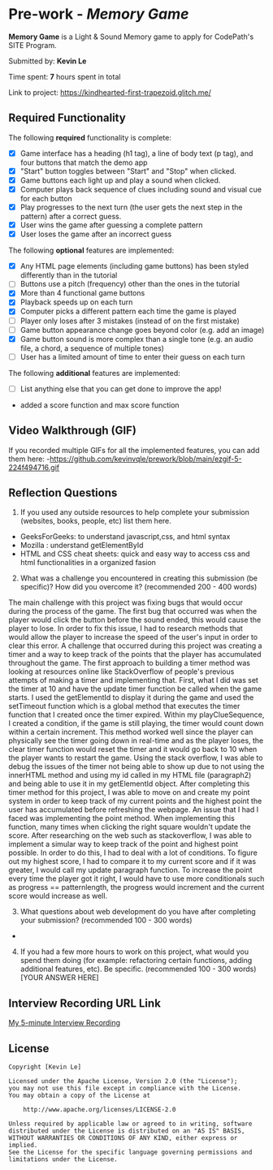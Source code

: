 # Pre-work - *Memory Game*

**Memory Game** is a Light & Sound Memory game to apply for CodePath's SITE Program. 

Submitted by: **Kevin Le**

Time spent: **7** hours spent in total

Link to project: https://kindhearted-first-trapezoid.glitch.me/

## Required Functionality

The following **required** functionality is complete:

* [x] Game interface has a heading (h1 tag), a line of body text (p tag), and four buttons that match the demo app
* [x] "Start" button toggles between "Start" and "Stop" when clicked. 
* [x] Game buttons each light up and play a sound when clicked. 
* [x] Computer plays back sequence of clues including sound and visual cue for each button
* [x] Play progresses to the next turn (the user gets the next step in the pattern) after a correct guess. 
* [x] User wins the game after guessing a complete pattern
* [x] User loses the game after an incorrect guess

The following **optional** features are implemented:

* [x] Any HTML page elements (including game buttons) has been styled differently than in the tutorial
* [ ] Buttons use a pitch (frequency) other than the ones in the tutorial
* [x] More than 4 functional game buttons
* [x] Playback speeds up on each turn
* [x] Computer picks a different pattern each time the game is played
* [ ] Player only loses after 3 mistakes (instead of on the first mistake)
* [ ] Game button appearance change goes beyond color (e.g. add an image)
* [x] Game button sound is more complex than a single tone (e.g. an audio file, a chord, a sequence of multiple tones)
* [ ] User has a limited amount of time to enter their guess on each turn

The following **additional** features are implemented:

- [ ] List anything else that you can get done to improve the app!
- added a score function and max score function 

## Video Walkthrough (GIF)

If you recorded multiple GIFs for all the implemented features, you can add them here:
-https://github.com/kevinvqle/prework/blob/main/ezgif-5-224f494716.gif

## Reflection Questions
1. If you used any outside resources to help complete your submission (websites, books, people, etc) list them here. 
- GeeksForGeeks: to understand javascript,css, and html syntax
- Mozilla : understand getElementById
- HTML and CSS cheat sheets: quick and easy way to access css and html functionalities in a organized fasion

2. What was a challenge you encountered in creating this submission (be specific)? How did you overcome it? (recommended 200 - 400 words) 

The main challenge with this project was fixing bugs that would occur during the process of the game. The first bug that occurred was when the player would click the button before the sound ended, this would cause the player to lose. In order to fix this issue, I had to research methods that would allow the player to increase the speed of the user's input in order to clear this error. A challenge that occurred during this project was creating a timer and a way to keep track of the points that the player has accumulated throughout the game. The first approach to building a timer method was looking at resources online like StackOverflow of people's previous attempts of making a timer and implementing that. First, what I did was set the timer at 10 and have the update timer function be called when the game starts. I used the getElementId to display it during the game and used the setTimeout function which is a global method that executes the timer function that I created once the timer expired. Within my playClueSequence, I created a condition, if the game is still playing, the timer would count down within a certain increment. This method worked well since the player can physically see the timer going down in real-time and as the player loses, the clear timer function would reset the timer and it would go back to 10 when the player wants to restart the game. Using the stack overflow, I was able to debug the issues of the timer not being able to show up due to not using the innerHTML method and using my id called in my HTML file (paragraph2) and being able to use it in my getElementId object. After completing this timer method for this project, I was able to move on and create my point system in order to keep track of my current points and the highest point the user has accumulated before refreshing the webpage. An issue that I had I faced was implementing the point method. When implementing this function, many times when clicking the right square wouldn't update the score. After researching on the web such as stackoverflow, I was able to implement a simular way to keep track of the point and highest point possible. In order to do this, I had to deal with a lot of conditions. To figure out my highest score, I had to compare it to my current score and if it was greater, I would call my update paragraph function. To increase the point every time the player got it right, I would have to use more conditionals such as progress == patternlength, the progress would increment and the current score would increase as well. 


3. What questions about web development do you have after completing your submission? (recommended 100 - 300 words) 
-

4. If you had a few more hours to work on this project, what would you spend them doing (for example: refactoring certain functions, adding additional features, etc). Be specific. (recommended 100 - 300 words) 
[YOUR ANSWER HERE]



## Interview Recording URL Link

[My 5-minute Interview Recording](your-link-here)


## License

    Copyright [Kevin Le]

    Licensed under the Apache License, Version 2.0 (the "License");
    you may not use this file except in compliance with the License.
    You may obtain a copy of the License at

        http://www.apache.org/licenses/LICENSE-2.0

    Unless required by applicable law or agreed to in writing, software
    distributed under the License is distributed on an "AS IS" BASIS,
    WITHOUT WARRANTIES OR CONDITIONS OF ANY KIND, either express or implied.
    See the License for the specific language governing permissions and
    limitations under the License.